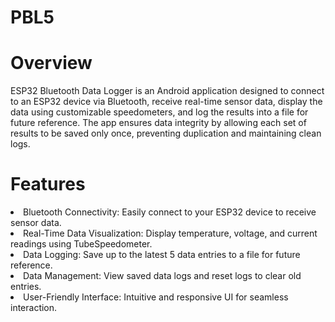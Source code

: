# PBL5
<h1>Overview</h1>
<p>ESP32 Bluetooth Data Logger is an Android application designed to connect to an ESP32 device via Bluetooth, receive real-time sensor data, display the data using customizable speedometers, and log the results into a file for future reference. The app ensures data integrity by allowing each set of results to be saved only once, preventing duplication and maintaining clean logs.</p>
<h1>Features</h1>
<li>Bluetooth Connectivity: Easily connect to your ESP32 device to receive sensor data.</li>
<li>Real-Time Data Visualization: Display temperature, voltage, and current readings using TubeSpeedometer.</li>
<li>Data Logging: Save up to the latest 5 data entries to a file for future reference.</li>
<li>Data Management: View saved data logs and reset logs to clear old entries.</li>
<li>User-Friendly Interface: Intuitive and responsive UI for seamless interaction.</li></p>
